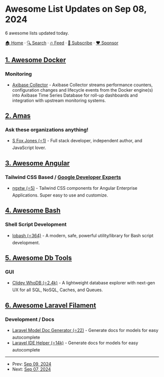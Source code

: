 # Awesome List Updates on Sep 08, 2024

6 awesome lists updated today.

[🏠 Home](/README.md) · [🔍 Search](https://www.trackawesomelist.com/search/) · [🔥 Feed](https://www.trackawesomelist.com/rss.xml) · [📮 Subscribe](https://trackawesomelist.us17.list-manage.com/subscribe?u=d2f0117aa829c83a63ec63c2f&id=36a103854c) · [❤️  Sponsor](https://github.com/sponsors/theowenyoung)



## [1. Awesome Docker](/content/veggiemonk/awesome-docker/README.md)

### Monitoring

*   [Axibase Collector](https://axibase.com/docs/axibase-collector/) - Axibase Collector streams performance counters, configuration changes and lifecycle events from the Docker engine(s) into Axibase Time Series Database for roll-up dashboards and integration with upstream monitoring systems.

## [2. Amas](/content/sindresorhus/amas/README.md)

### Ask these organizations anything!

*   [S Fox Jones (⭐1)](https://github.com/tj-commits/ama) - Full stack developer, independent author, and JavaScript lover.

## [3. Awesome Angular](/content/PatrickJS/awesome-angular/README.md)

### Tailwind CSS Based / [Google Developer Experts](https://developers.google.com/experts/all/technology/web-technologies)

*   [ngxtw (⭐5)](https://github.com/William-Mba/ngxtw) - Tailwind CSS components for Angular Enterprise Applications. Super easy to use and customize.

## [4. Awesome Bash](/content/awesome-lists/awesome-bash/README.md)

### Shell Script Development

*   [lobash (⭐364)](https://github.com/adoyle-h/lobash) - A modern, safe, powerful utility/library for Bash script development.

## [5. Awesome Db Tools](/content/mgramin/awesome-db-tools/README.md)

### GUI

*   [Clidey WhoDB (⭐2.4k)](https://github.com/clidey/whodb) - A lightweight database explorer with next-gen UX for all SQL, NoSQL, Caches, and Queues.

## [6. Awesome Laravel Filament](/content/lightszentip/awesome-laravel-filament/README.md)

### Development / Docs

*   [Laravel Model Doc Generator (⭐22)](https://github.com/romanzipp/Laravel-Model-Doc) - Generate docs for models for easy autocomplete
*   [Laravel IDE Helper (⭐14k)](https://github.com/barryvdh/laravel-ide-helper) - Generate docs for models for easy autocomplete

---

- Prev: [Sep 09, 2024](/content/2024/09/09/README.md)
- Next: [Sep 07, 2024](/content/2024/09/07/README.md)